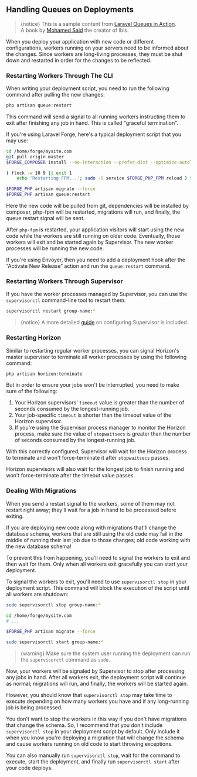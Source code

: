 ## Handling Queues on Deployments

>{notice} This is a&nbsp;sample content from [Laravel Queues in Action](https://learn-laravel-queues.com/). A&nbsp;book by [Mohamed Said](https://twitter.com/themsaid) the creator of Ibis.

When you deploy your application with new code or different configurations, workers running on your servers need to be informed about the changes. Since workers are long-living processes, they must be shut down and restarted in order for the changes to be reflected.

### Restarting Workers Through The CLI

When writing your deployment script, you need to run the following command after pulling the new changes:

```php
php artisan queue:restart
```

This command will send a&nbsp;signal to all running workers instructing them to exit after finishing any job in hand. This is called "graceful termination".

If you're using Laravel Forge, here's a&nbsp;typical deployment script that you may use:

```bash
cd /home/forge/mysite.com
git pull origin master
$FORGE_COMPOSER install --no-interaction --prefer-dist --optimize-autoloader

( flock -w 10 9 || exit 1
    echo 'Restarting FPM...'; sudo -S service $FORGE_PHP_FPM reload ) 9>/tmp/fpmlock

$FORGE_PHP artisan migrate --force
$FORGE_PHP artisan queue:restart
```

Here the new code will be pulled from git, dependencies will be installed by composer, php-fpm will be restarted, migrations will run, and finally, the queue restart signal will be sent.

After `php-fpm` is restarted, your application visitors will start using the new code while the workers are still running on older code. Eventually, those workers will exit and be started again by Supervisor. The new worker processes will be running the new code.

If you're using Envoyer, then you need to add a&nbsp;deployment hook after the “Activate New Release” action and run the `queue:restart` command.

### Restarting Workers Through Supervisor

If you have the worker processes managed by Supervisor, you can use the `supervisorctl` command-line tool to restart them:

```bash
supervisorctl restart group-name:*
```

>{notice} A&nbsp;more detailed [guide](#keeping-the-workers-running) on configuring Supervisor is included.

### Restarting Horizon

Similar to restarting regular worker processes, you can signal Horizon's master supervisor to terminate all worker processes by using the following command:

```bash
php artisan horizon:terminate
```

But in order to ensure your jobs won't be interrupted, you need to make sure of the following:

1. Your Horizon supervisors' `timeout` value is greater than the number of seconds consumed by the longest-running job.
2. Your job-specific `timeout` is shorter than the timeout value of the Horizon supervisor.
3. If you're using the Supervisor process manager to monitor the Horizon process, make sure the value of `stopwaitsecs` is greater than the number of seconds consumed by the longest-running job.

With this correctly configured, Supervisor will wait for the Horizon process to terminate and won't force-terminate it after `stopwaitsecs` passes.

Horizon supervisors will also wait for the longest job to finish running and won't force-terminate after the timeout value passes.

### Dealing With Migrations

When you send a&nbsp;restart signal to the workers, some of them may not restart right away; they'll wait for a&nbsp;job in hand to be processed before exiting.

If you are deploying new code along with migrations that'll change the database schema, workers that are still using the old code may fail in the middle of running their last job due to those changes; old code working with the new database schema!

To prevent this from happening, you'll need to signal the workers to exit and then wait for them. Only when all workers exit gracefully you can start your deployment.

To signal the workers to exit, you'll need to use `supervisorctl stop` in your deployment script. This command will block the execution of the script until all workers are shutdown:

```bash
sudo supervisorctl stop group-name:*

cd /home/forge/mysite.com
# ...

$FORGE_PHP artisan migrate --force

sudo supervisorctl start group-name:*
```

>{warning} Make sure the system user running the deployment can run the `supervisorctl` command as `sudo`.

Now, your workers will be signaled by Supervisor to stop after processing any jobs in hand. After all workers exit, the deployment script will continue as normal; migrations will run, and finally, the workers will be started again.

However, you should know that `supervisorctl stop` may take time to execute depending on how many workers you have and if any long-running job is being processed.

You don't want to stop the workers in this way if you don't have migrations that change the schema. So, I&nbsp;recommend that you don't include `supervisorctl stop` in your deployment script by default. Only include it when you know you're deploying a&nbsp;migration that will change the schema and cause workers running on old code to start throwing exceptions.

You can also manually run `supervisorctl stop`, wait for the command to execute, start the deployment, and finally run `supervisorctl start` after your code deploys.
